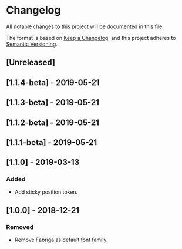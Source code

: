 # Changelog
All notable changes to this project will be documented in this file.

The format is based on [Keep a Changelog](https://keepachangelog.com/en/1.0.0/),
and this project adheres to [Semantic Versioning](https://semver.org/spec/v2.0.0.html).

## [Unreleased]

## [1.1.4-beta] - 2019-05-21

## [1.1.3-beta] - 2019-05-21

## [1.1.2-beta] - 2019-05-21

## [1.1.1-beta] - 2019-05-21

## [1.1.0] - 2019-03-13
### Added
- Add sticky position token.

## [1.0.0] - 2018-12-21

### Removed

- Remove Fabriga as default font family.
